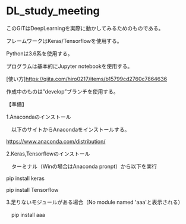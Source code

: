 # DL_study_meeting

このGITはDeepLearningを実際に動かしてみるためのものである。

フレームワークはKeras/Tensorflowを使用する。

Pythonは3.6系を使用する。

プログラムは基本的にJupyter notebookを使用する。

[使い方]https://qiita.com/hiro0217/items/b15799cd2760c7864636

作成中のものは”develop”ブランチを使用する。

【準備】

1.Anacondaのインストール

　以下のサイトからAnacondaをインストールする。
 
 https://www.anaconda.com/distribution/
 
 
2.Keras,Tensorflowのインストール

　ターミナル（Winの場合はAnaconda pronpt）から以下を実行
 
  pip install keras
  
  pip install Tensorflow
  
3.足りないモジュールがある場合（No module named 'aaa'と表示される）

　pip install aaa

